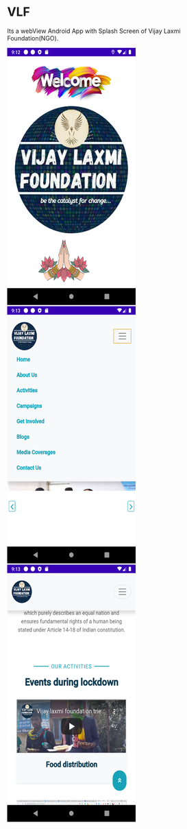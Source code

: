 # VLF
Its a webView Android App with Splash Screen of Vijay Laxmi Foundation(NGO).

<img src="/Screenshot_1625758976.png" height="600" width="300">&nbsp;&nbsp;&nbsp;&nbsp;<img src="/Screenshot_1625758986.png" height="600" width="300">&nbsp;&nbsp;&nbsp;&nbsp;<img src="/Screenshot_1625759010.png" height="600" width="300">
